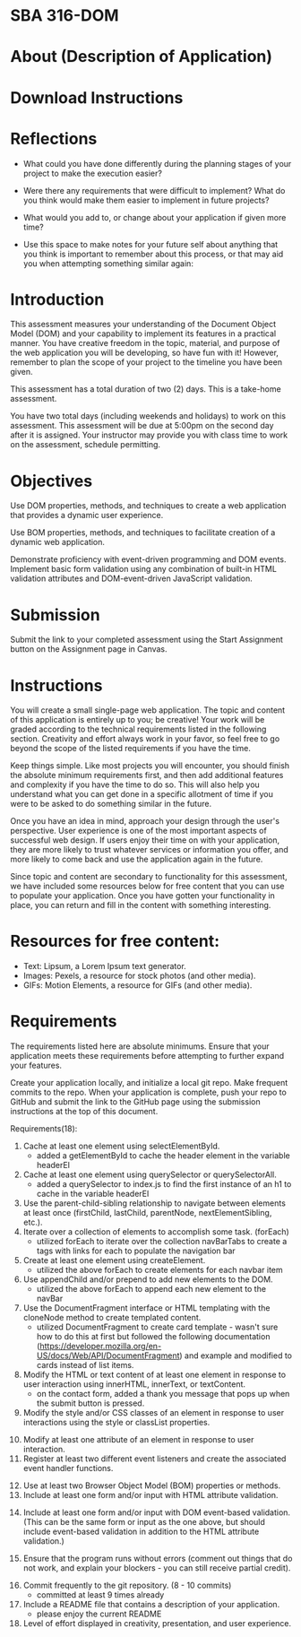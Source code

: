 # SBA 316-DOM

# About (Description of Application)



# Download Instructions 



# Reflections 
- What could you have done differently during the planning stages of your project to make the execution easier?

- Were there any requirements that were difficult to implement? What do you think would make them easier to implement in future projects?

- What would you add to, or change about your application if given more time?

- Use this space to make notes for your future self about anything that you think is important to remember about this process, or that may aid you when attempting something similar again:


<!-- Notes from the assignment  -->
# Introduction
This assessment measures your understanding of the Document Object Model (DOM) and your capability to implement its features in a practical manner. You have creative freedom in the topic, material, and purpose of the web application you will be developing, so have fun with it! However, remember to plan the scope of your project to the timeline you have been given.

This assessment has a total duration of two (2) days. This is a take-home assessment.

You have two total days (including weekends and holidays) to work on this assessment. This assessment will be due at 5:00pm on the second day after it is assigned. Your instructor may provide you with class time to work on the assessment, schedule permitting.

# Objectives
Use DOM properties, methods, and techniques to create a web application that provides a dynamic user experience.

Use BOM properties, methods, and techniques to facilitate creation of a dynamic web application.

Demonstrate proficiency with event-driven programming and DOM events.
Implement basic form validation using any combination of built-in HTML validation attributes and DOM-event-driven JavaScript validation.

# Submission
Submit the link to your completed assessment using the Start Assignment button on the Assignment page in Canvas.

# Instructions
You will create a small single-page web application. The topic and content of this application is entirely up to you; be creative!
Your work will be graded according to the technical requirements listed in the following section. Creativity and effort always work in your favor, so feel free to go beyond the scope of the listed requirements if you have the time.

Keep things simple. Like most projects you will encounter, you should finish the absolute minimum requirements first, and then add additional features and complexity if you have the time to do so. This will also help you understand what you can get done in a specific allotment of time if you were to be asked to do something similar in the future.

Once you have an idea in mind, approach your design through the user's perspective. User experience is one of the most important aspects of successful web design. If users enjoy their time on with your application, they are more likely to trust whatever services or information you offer, and more likely to come back and use the application again in the future.

Since topic and content are secondary to functionality for this assessment, we have included some resources below for free content that you can use to populate your application. Once you have gotten your functionality in place, you can return and fill in the content with something interesting.

# Resources for free content:
- Text: Lipsum, a Lorem Ipsum text generator.
- Images: Pexels, a resource for stock photos (and other media).
- GIFs: Motion Elements, a resource for GIFs (and other media).

# Requirements
The requirements listed here are absolute minimums. Ensure that your application meets these requirements before attempting to further expand your features.

Create your application locally, and initialize a local git repo. Make frequent commits to the repo. When your application is complete, push your repo to GitHub and submit the link to the GitHub page using the submission instructions at the top of this document.

Requirements(18): 

1. Cache at least one element using selectElementById.
    * added a getElementById to cache the header element in the variable headerEl 
2. Cache at least one element using querySelector or querySelectorAll.
    * added a querySelector to index.js to find the first instance of an h1 to cache in the variable headerEl
3. Use the parent-child-sibling relationship to navigate between elements at least once (firstChild, lastChild, parentNode, nextElementSibling, etc.).
4. Iterate over a collection of elements to accomplish some task. (forEach)
    * utilized forEach to iterate over the collection navBarTabs to create a tags with links for each to populate the navigation bar 
5. Create at least one element using createElement.
    * utilized the above forEach to create <a> elements for each navbar item 
6. Use appendChild and/or prepend to add new elements to the DOM.
    * utilized the above forEach to append each new <a> element to the navBar 
7. Use the DocumentFragment interface or HTML templating with the cloneNode method to create templated content. 
    * utilized DocumentFragment to create card template - wasn't sure how to do this at first but followed the following documentation (https://developer.mozilla.org/en-US/docs/Web/API/DocumentFragment) and example and modified to cards instead of list items. 
8. Modify the HTML or text content of at least one element in response to user interaction using innerHTML, innerText, or textContent.
    * on the contact form, added a thank you message that pops up when the submit button is pressed. 
9. Modify the style and/or CSS classes of an element in response to user interactions using the style or classList properties.
<!-- update the nav bar to change color on click like we did in our lessons  - working on this but it is currently broken -->
10. Modify at least one attribute of an element in response to user interaction.
11. Register at least two different event listeners and create the associated event handler functions.
<!-- on click for the nav bar and on submit for the contact form  -->
12. Use at least two Browser Object Model (BOM) properties or methods.
13. Include at least one form and/or input with HTML attribute validation.
<!-- contact form - require name to be filled, require email to match email requirements -->
14. Include at least one form and/or input with DOM event-based validation. (This can be the same form or input as the one above, but should include event-based validation in addition to the HTML attribute validation.)
<!-- same as above - gotta dig deeper into this  -->
15. Ensure that the program runs without errors (comment out things that do not work, and explain your blockers - you can still receive partial credit).
<!-- so far so good - techically it is an MPA right now not and SBA but it is working  -->
16. Commit frequently to the git repository. (8 - 10 commits)
    * committed at least 9 times already 
17. Include a README file that contains a description of your application.
    * please enjoy the current README
18. Level of effort displayed in creativity, presentation, and user experience.
